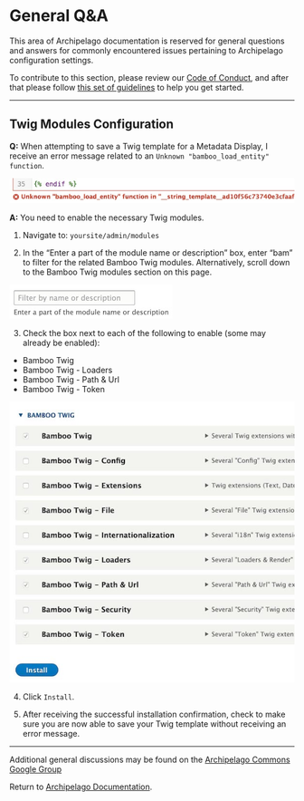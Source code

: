 # General Q&A

This area of Archipelago documentation is reserved for general questions and answers for commonly encountered issues pertaining to Archipelago configuration settings.

To contribute to this section, please review our [Code of Conduct](CODE_OF_CONDUCT.md), and after that please follow [this set of guidelines](docs/giveortake.md) to help you get started.

---

## Twig Modules Configuration
**Q:** When attempting to save a Twig template for a Metadata Display, I receive an error message related to an `Unknown "bamboo_load_entity" function`.

![BambooTwigError](../imgs/generalqa/BambooTwigError.jpg)

**A:** You need to enable the necessary Twig modules.

1. Navigate to: `yoursite/admin/modules`

2. In the “Enter a part of the module name or description” box, enter “bam” to filter for the related Bamboo Twig modules. Alternatively, scroll down to the Bamboo Twig modules section on this page.

![EnterModulePart](../imgs/generalqa/EnterModulePart.jpg)

3. Check the box next to each of the following to enable (some may already be enabled):

  - Bamboo Twig
  - Bamboo Twig - Loaders
  - Bamboo Twig - Path & Url
  - Bamboo Twig - Token

![BambooTwigInstall](../imgs/generalqa/BambooTwigInstall.jpg)

4. Click `Install`.

5. After receiving the successful installation confirmation, check to make sure you are now able to save your Twig template without receiving an error message.

---

Additional general discussions may be found on the [Archipelago Commons Google Group](https://groups.google.com/forum/#!forum/archipelago-commons)  

Return to [Archipelago Documentation](../README.md).
